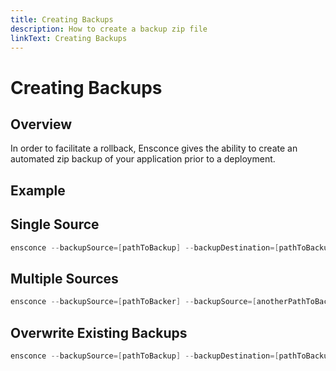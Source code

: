 ```yaml
---
title: Creating Backups
description: How to create a backup zip file
linkText: Creating Backups
---
```


# Creating Backups

## Overview

In order to facilitate a rollback, Ensconce gives the ability to create an automated zip backup of your application prior to a deployment.

## Example

## Single Source

```powershell
ensconce --backupSource=[pathToBackup] --backupDestination=[pathToBackupZipFile]
```

## Multiple Sources

```powershell
ensconce --backupSource=[pathToBacker] --backupSource=[anotherPathToBackup] --backupDestination=[pathToBackupZipFile]
```

## Overwrite Existing Backups

```powershell
ensconce --backupSource=[pathToBackup] --backupDestination=[pathToBackupZipFile] --backupOverwrite
```
